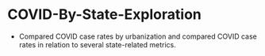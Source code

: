 # COVID-By-State-Exploration
- Compared COVID case rates by urbanization and compared COVID case rates in relation to several state-related metrics.
